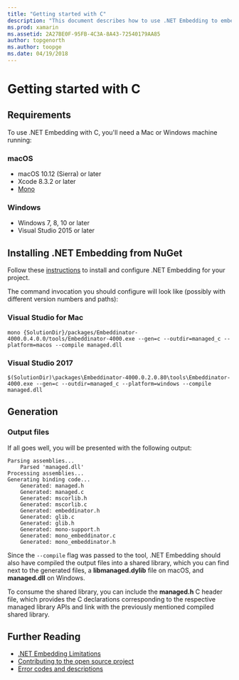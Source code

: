 ```yaml
---
title: "Getting started with C"
description: "This document describes how to use .NET Embedding to embed .NET code in a C application. It discusses how to use .NET Embedding in both Visual Studio 2017 and Visual Studio for Mac."
ms.prod: xamarin
ms.assetid: 2A27BE0F-95FB-4C3A-8A43-72540179AA85
author: topgenorth
ms.author: toopge
ms.date: 04/19/2018
---
```


# Getting started with C

## Requirements

To use .NET Embedding with C, you'll need a Mac or Windows machine running:

### macOS

* macOS 10.12 (Sierra) or later
* Xcode 8.3.2 or later
* [Mono](http://www.mono-project.com/download/)

### Windows

* Windows 7, 8, 10 or later
* Visual Studio 2015 or later

## Installing .NET Embedding from NuGet

Follow these [instructions](~/tools/dotnet-embedding/get-started/install/install.md) to install and configure .NET Embedding for your project.

The command invocation you should configure will look like (possibly with different version numbers and paths):

### Visual Studio for Mac

```shell
mono {SolutionDir}/packages/Embeddinator-4000.0.4.0.0/tools/Embeddinator-4000.exe --gen=c --outdir=managed_c --platform=macos --compile managed.dll
```

### Visual Studio 2017

```shell
$(SolutionDir)\packages\Embeddinator-4000.0.2.0.80\tools\Embeddinator-4000.exe --gen=c --outdir=managed_c --platform=windows --compile managed.dll
```

## Generation

### Output files

If all goes well, you will be presented with the following output:

```shell
Parsing assemblies...
    Parsed 'managed.dll'
Processing assemblies...
Generating binding code...
    Generated: managed.h
    Generated: managed.c
    Generated: mscorlib.h
    Generated: mscorlib.c
    Generated: embeddinator.h
    Generated: glib.c
    Generated: glib.h
    Generated: mono-support.h
    Generated: mono_embeddinator.c
    Generated: mono_embeddinator.h
```

Since the `--compile` flag was passed to the tool, .NET Embedding should also have compiled the output files into a shared library, which you can find next to the generated files, a **libmanaged.dylib** file on macOS, and **managed.dll** on Windows.

To consume the shared library, you can include the **managed.h** C header file, which provides the C declarations corresponding to the respective managed library APIs and link with the previously mentioned compiled shared library.

## Further Reading

* [.NET Embedding Limitations](~/tools/dotnet-embedding/limitations.md)
* [Contributing to the open source project](https://github.com/mono/Embeddinator-4000/blob/master/Contributing.md)
* [Error codes and descriptions](~/tools/dotnet-embedding/errors.md)

